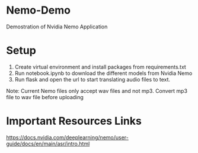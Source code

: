 # Nemo-Demo
 Demostration of Nvidia Nemo Application

# Setup
1) Create virtual environment and install packages from requirements.txt
2) Run notebook.ipynb to download the different models from Nvidia Nemo
3) Run flask and open the url to start translating audio files to text.

Note: Current Nemo files only accept wav files and not mp3. Convert mp3 file to wav file before uploading


# Important Resources Links
https://docs.nvidia.com/deeplearning/nemo/user-guide/docs/en/main/asr/intro.html